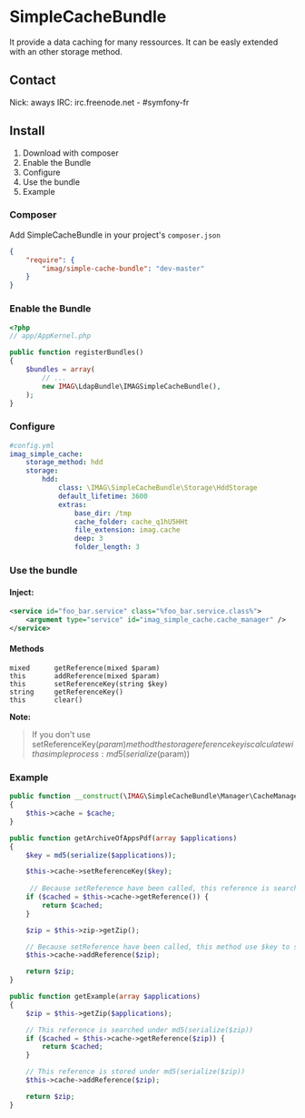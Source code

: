 # SimpleCacheBundle

It provide a data caching for many ressources. It can be easly extended with an other storage method.

## Contact

Nick: aways
IRC: irc.freenode.net - #symfony-fr

## Install

1. Download with composer
2. Enable the Bundle
3. Configure
4. Use the bundle
5. Example

### Composer
Add SimpleCacheBundle in your project's `composer.json`

```json
{
    "require": {
        "imag/simple-cache-bundle": "dev-master"
    }
}
```

### Enable the Bundle

``` php
<?php
// app/AppKernel.php

public function registerBundles()
{
    $bundles = array(
        // ...
        new IMAG\LdapBundle\IMAGSimpleCacheBundle(),
    );
}
```

### Configure

``` yml
#config.yml
imag_simple_cache:
    storage_method: hdd
    storage:
        hdd:
            class: \IMAG\SimpleCacheBundle\Storage\HddStorage
            default_lifetime: 3600
            extras:
                base_dir: /tmp
                cache_folder: cache_q1hU5HHt
                file_extension: imag.cache
                deep: 3
                folder_length: 3


```

### Use the bundle

#### Inject:

``` xml
<service id="foo_bar.service" class="%foo_bar.service.class%">
    <argument type="service" id="imag_simple_cache.cache_manager" />
</service>
```

#### Methods

``` 
mixed      getReference(mixed $param)
this       addReference(mixed $param)
this       setReferenceKey(string $key)
string     getReferenceKey()
this       clear()
```

**Note:**

> If you don't use setReferenceKey($param) method the storage reference key is calculate with a simple process: 
> md5(serialize($param))

### Example

``` php
public function __construct(\IMAG\SimpleCacheBundle\Manager\CacheManager $cache)
{
    $this->cache = $cache;
}

public function getArchiveOfAppsPdf(array $applications)
{
    $key = md5(serialize($applications));

    $this->cache->setReferenceKey($key);
    
     // Because setReference have been called, this reference is searched with the key $key
    if ($cached = $this->cache->getReference()) {
        return $cached;
    }

    $zip = $this->zip->getZip();

    // Because setReference have been called, this method use $key to store the $zip reference
    $this->cache->addReference($zip);

    return $zip;
}

public function getExample(array $applications)
{
    $zip = $this->getZip($applications);

    // This reference is searched under md5(serialize($zip))
    if ($cached = $this->cache->getReference($zip)) {
        return $cached;
    }

    // This reference is stored under md5(serialize($zip))
    $this->cache->addReference($zip);

    return $zip;
}
```
